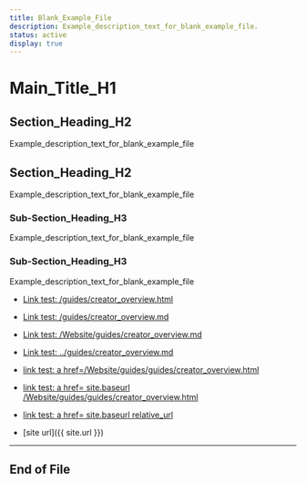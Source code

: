 ```yaml
---
title: Blank_Example_File
description: Example_description_text_for_blank_example_file.
status: active
display: true
---
```


# Main_Title_H1

## Section_Heading_H2
Example_description_text_for_blank_example_file

## Section_Heading_H2
Example_description_text_for_blank_example_file

### Sub-Section_Heading_H3
Example_description_text_for_blank_example_file

### Sub-Section_Heading_H3
Example_description_text_for_blank_example_file

- [Link test: /guides/creator_overview.html](/guides/creator_overview.html)
- [Link test: /guides/creator_overview.md](guides/creator_overview.md)
- [Link test: /Website/guides/creator_overview.md](/Website/guides/guides/creator_overview.md)
- [Link test: ../guides/creator_overview.md](../guides/creator_overview.md)

- <a href="/Website/guides/creator_overview.html">link test: a href=/Website/guides/guides/creator_overview.html</a>
- <a href="{{ site.baseurl }}/Website/guides/creator_overview.html">link test: a href= site.baseurl /Website/guides/guides/creator_overview.html</a>
- <a href="{{ site.baseurl | relative_url }}/Website/guides/creator_overview.html">link test: a href= site.baseurl relative_url</a>

- [site url]({{ site.url }})

---
## End of File
